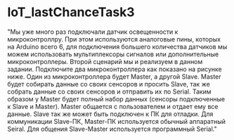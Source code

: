 # IoT_lastChanceTask3

"Мы уже много раз подключали датчик освещенности к микроконтроллру. При этом
используются аналоговые пины, которых на Arduino всего 6, для подключения большего
количества датчиков мы можем использовать мультиплексоры сигналов или дополнительные
микроконтроллеры. Второй сценарий мы и реализуем в данном задании. Подключите два
микроконтроллера как показано на рисунке ниже. Один из микроконтроллера будет Master, а
другой Slave. Master будет собирать данные со своих сенсоров и просить Slave, так же
собрать данные со своих сенсоров и отправить их по Serial. Таким образом у Master будет
полный набор данных (сенсоры подключенные к Slave и Master). Master общается с
пользователем и отдает ему все данные. Slave так же может быть подключен к ПК для
отладки. Для коммуникации Slave-ПК, Master-ПК используется обычный аппаратный Seiral.
Для общения Slave-Master используется программный Serial."
